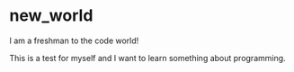 # new_world
I am a freshman to the code world!

This is a test for myself and I want to learn something about programming.
